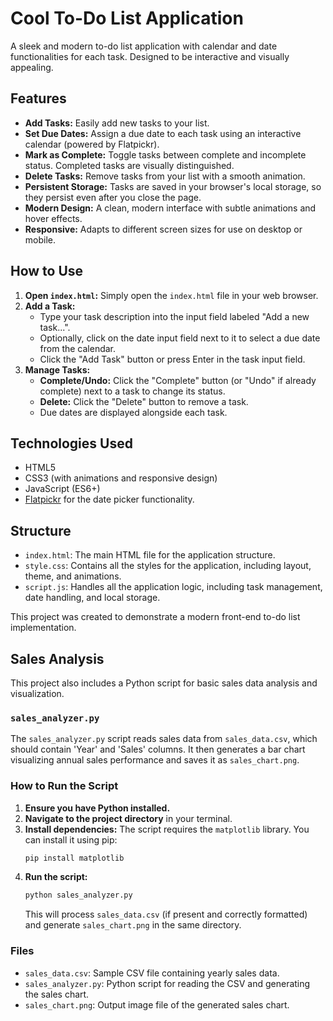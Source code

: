 # Cool To-Do List Application

A sleek and modern to-do list application with calendar and date functionalities for each task. Designed to be interactive and visually appealing.

## Features

*   **Add Tasks:** Easily add new tasks to your list.
*   **Set Due Dates:** Assign a due date to each task using an interactive calendar (powered by Flatpickr).
*   **Mark as Complete:** Toggle tasks between complete and incomplete status. Completed tasks are visually distinguished.
*   **Delete Tasks:** Remove tasks from your list with a smooth animation.
*   **Persistent Storage:** Tasks are saved in your browser's local storage, so they persist even after you close the page.
*   **Modern Design:** A clean, modern interface with subtle animations and hover effects.
*   **Responsive:** Adapts to different screen sizes for use on desktop or mobile.

## How to Use

1.  **Open `index.html`:** Simply open the `index.html` file in your web browser.
2.  **Add a Task:**
    *   Type your task description into the input field labeled "Add a new task...".
    *   Optionally, click on the date input field next to it to select a due date from the calendar.
    *   Click the "Add Task" button or press Enter in the task input field.
3.  **Manage Tasks:**
    *   **Complete/Undo:** Click the "Complete" button (or "Undo" if already complete) next to a task to change its status.
    *   **Delete:** Click the "Delete" button to remove a task.
    *   Due dates are displayed alongside each task.

## Technologies Used

*   HTML5
*   CSS3 (with animations and responsive design)
*   JavaScript (ES6+)
*   [Flatpickr](https://flatpickr.js.org/) for the date picker functionality.

## Structure

*   `index.html`: The main HTML file for the application structure.
*   `style.css`: Contains all the styles for the application, including layout, theme, and animations.
*   `script.js`: Handles all the application logic, including task management, date handling, and local storage.

This project was created to demonstrate a modern front-end to-do list implementation.

## Sales Analysis

This project also includes a Python script for basic sales data analysis and visualization.

### `sales_analyzer.py`

The `sales_analyzer.py` script reads sales data from `sales_data.csv`, which should contain 'Year' and 'Sales' columns. It then generates a bar chart visualizing annual sales performance and saves it as `sales_chart.png`.

### How to Run the Script

1.  **Ensure you have Python installed.**
2.  **Navigate to the project directory** in your terminal.
3.  **Install dependencies:** The script requires the `matplotlib` library. You can install it using pip:
    ```bash
    pip install matplotlib
    ```
4.  **Run the script:**
    ```bash
    python sales_analyzer.py
    ```
    This will process `sales_data.csv` (if present and correctly formatted) and generate `sales_chart.png` in the same directory.

### Files

*   `sales_data.csv`: Sample CSV file containing yearly sales data.
*   `sales_analyzer.py`: Python script for reading the CSV and generating the sales chart.
*   `sales_chart.png`: Output image file of the generated sales chart.
